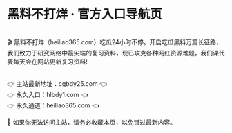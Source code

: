# 黑料不打烊 · 官方入口导航页
<br>🎬 黑料不打烊（heiliao365.com）吃瓜24小时不停。开启吃瓜黑料万篇长征路，我们致力于研究网络中最尖端的复习资料，现已攻克各种网红资源难题，我们课代表每天会在网站更新复习资料!

<br>👉 主站最新地址：cgbdy25.com 👈
<br>👉 永久入口：hlbdy1.com 👈
<br>👉 永久通道：heiliao365.com 👈

📌 如果你无法访问主站，请务必收藏本页，以免错过最新内容。
